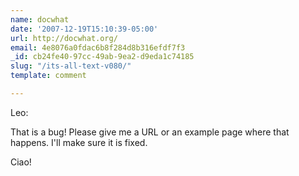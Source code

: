 ```yaml
---
name: docwhat
date: '2007-12-19T15:10:39-05:00'
url: http://docwhat.org/
email: 4e8076a0fdac6b8f284d8b316efdf7f3
_id: cb24fe40-97cc-49ab-9ea2-d9eda1c74185
slug: "/its-all-text-v080/"
template: comment

---
```


Leo:

That is a bug!  Please give me a URL or an example page where that happens.  I'll make sure it is fixed.

Ciao!
